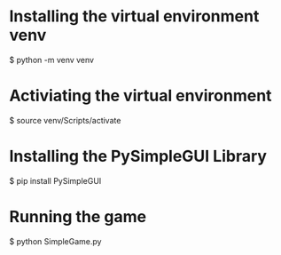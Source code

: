 # Installing the virtual environment venv
$ python -m venv venv

# Activiating the virtual environment
$ source venv/Scripts/activate


# Installing the PySimpleGUI Library
$ pip install PySimpleGUI


# Running the game
$ python SimpleGame.py